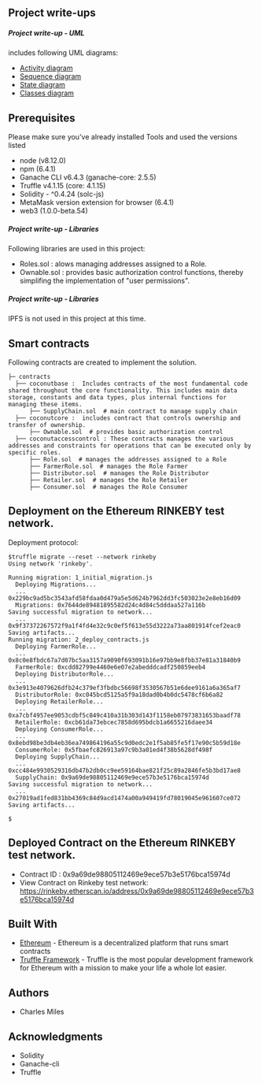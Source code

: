 ## Project write-ups ##
   
##### Project write-up - UML 
includes  following UML diagrams:

   * [Activity diagram](documentation/Coconut-SupplyChain-Activity-Diagram.png)
   * [Sequence diagram](documentation/Coconut-SupplyChain-Sequence-Diagram.png)
   * [State diagram](documentation/Coconut-SupplyChain-State-Diagram.png)
   * [Classes diagram](documentation/Coconut-SupplyChain-Class-Diagram.png)
   
## Prerequisites
Please make sure you've already installed Tools and used the versions listed
*   node               (v8.12.0)
*   npm                 (6.4.1)
*   Ganache CLI v6.4.3 (ganache-core: 2.5.5)
*   Truffle v4.1.15 (core: 4.1.15)
*   Solidity - ^0.4.24 (solc-js)
*   MetaMask version extension for browser (6.4.1)
*   web3  (1.0.0-beta.54)

##### Project write-up - Libraries 
Following libraries are used in this project:
*   Roles.sol : alows managing addresses assigned to a Role. 
*   Ownable.sol : provides basic authorization control
functions, thereby simplifing the implementation of "user permissions".

##### Project write-up - Libraries 
IPFS is not used in this project at this time.


## Smart contracts 
Following contracts are created to implement the solution.
```
├─ contracts
  ├── coconutbase :  Includes contracts of the most fundamental code shared throughout the core functionality. This includes main data storage, constants and data types, plus internal functions for managing these items.
      ├── SupplyChain.sol  # main contract to manage supply chain
  ├── coconutcore :  includes contract that controls ownership and transfer of ownership.
      ├── Ownable.sol  # provides basic authorization control
  ├── coconutaccesscontrol : These contracts manages the various addresses and constraints for operations that can be executed only by specific roles.
      ├── Role.sol  # manages the addresses assigned to a Role
      ├── FarmerRole.sol  # manages the Role Farmer 
      ├── Distributor.sol  # manages the Role Distributor 
      ├── Retailer.sol  # manages the Role Retailer 
      ├── Consumer.sol  # manages the Role Consumer 
```

## Deployment on the Ethereum RINKEBY test network.
Deployment protocol:
```
$truffle migrate --reset --network rinkeby
Using network 'rinkeby'.

Running migration: 1_initial_migration.js
  Deploying Migrations...
  ... 0x229bc9ad5bc3543afd58fdaa0d479a5e5d624b7962dd3fc503023e2e8eb16d09
  Migrations: 0x7644de89481895582d24c4d84c5dddaa527a116b
Saving successful migration to network...
  ... 0x9f37372267572f9a1f4fd4e32c9c0ef5f613e55d3222a73aa801914fcef2eac0
Saving artifacts...
Running migration: 2_deploy_contracts.js
  Deploying FarmerRole...
  ... 0x8c0e8fbdc67a7d07bc5aa3157a9090f693091b16e97bb9e8fbb37e81a31840b9
  FarmerRole: 0xcdd82799e4460e6e07e2abedddcadf250859eeb4
  Deploying DistributorRole...
  ... 0x3e913e4079626dfb24c379ef3fbdbc56698f3530567b51e6dee9161a6a365af7
  DistributorRole: 0xc045bcd5125a5f9a18dad0b4b0dc5478cf6b6a82
  Deploying RetailerRole...
  ... 0xa7cbf4957ee9053cdbf5c849c410a31b303d143f1158eb07973831653baadf78
  RetailerRole: 0xcb61da73ebcec7858d695bdcb1a6655216daee34
  Deploying ConsumerRole...
  ... 0x8ebd98be3db4eb36ea749864196a55c9d0edc2e1f5ab85fe5f17e90c5b59d18e
  ConsumerRole: 0x5fbaefc826913a97c9b3a01ed4f38b5628df498f
  Deploying SupplyChain...
  ... 0xcc484e9930529316db47b2db0cc9ee59164bae821f25c89a2846fe5b3bd17ae8
  SupplyChain: 0x9a69de98805112469e9ece57b3e5176bca15974d
Saving successful migration to network...
  ... 0x27019ad1fed831bb4369c84d9acd1474a00a949419fd78019045e961607ce072
Saving artifacts...

$
```
## Deployed Contract on the Ethereum RINKEBY test network.
*   Contract ID : 0x9a69de98805112469e9ece57b3e5176bca15974d
*   View Contract on Rinkeby test network: https://rinkeby.etherscan.io/address/0x9a69de98805112469e9ece57b3e5176bca15974d

## Built With

* [Ethereum](https://www.ethereum.org/) - Ethereum is a decentralized platform that runs smart contracts
* [Truffle Framework](http://truffleframework.com/) - Truffle is the most popular development framework for Ethereum with a mission to make your life a whole lot easier.


## Authors

* Charles Miles

## Acknowledgments

* Solidity
* Ganache-cli
* Truffle